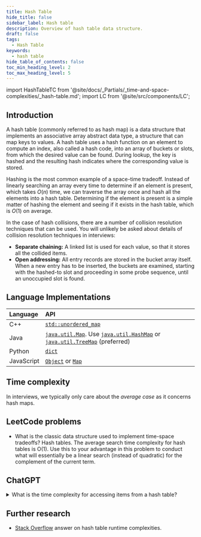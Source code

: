 ```yaml
---
title: Hash Table
hide_title: false
sidebar_label: Hash table
description: Overview of hash table data structure.
draft: false
tags: 
  - Hash Table
keywords: 
  - hash table
hide_table_of_contents: false
toc_min_heading_level: 2
toc_max_heading_level: 5
---
```


import HashTableTC from '@site/docs/_Partials/_time-and-space-complexities/_hash-table.md';
import LC from '@site/src/components/LC';

## Introduction

A hash table (commonly referred to as hash map) is a data structure that implements an associative array abstract data type, a structure that can map keys to values. A hash table uses a hash function on an element to compute an index, also called a hash code, into an array of buckets or slots, from which the desired value can be found. During lookup, the key is hashed and the resulting hash indicates where the corresponding value is stored.

Hashing is the most common example of a space-time tradeoff. Instead of linearly searching an array every time to determine if an element is present, which takes $O(n)$ time, we can traverse the array once and hash all the elements into a hash table. Determining if the element is present is a simple matter of hashing the element and seeing if it exists in the hash table, which is $O(1)$ on average.

In the case of hash collisions, there are a number of collision resolution techniques that can be used. You will unlikely be asked about details of collision resolution techniques in interviews:

- **Separate chaining:** A linked list is used for each value, so that it stores all the collided items.
- **Open addressing:** All entry records are stored in the bucket array itself. When a new entry has to be inserted, the buckets are examined, starting with the hashed-to slot and proceeding in some probe sequence, until an unoccupied slot is found.

## Language Implementations

| Language | API |
| :-- | :-- |
| C++ | [`std::unordered_map`](https://docs.microsoft.com/en-us/cpp/standard-library/unordered-map?view=msvc-170) |
| Java | [`java.util.Map`](https://docs.oracle.com/javase/10/docs/api/java/util/Map.html). Use [`java.util.HashMap`](https://docs.oracle.com/javase/10/docs/api/java/util/HashMap.html) or [`java.util.TreeMap`](https://docs.oracle.com/javase/10/docs/api/java/util/TreeMap.html) (preferred) |
| Python | [`dict`](https://docs.python.org/3/tutorial/datastructures.html#dictionaries) |
| JavaScript | [`Object`](https://developer.mozilla.org/en-US/docs/Web/JavaScript/Reference/Global_Objects/Object) or [`Map`](https://developer.mozilla.org/en-US/docs/Web/JavaScript/Reference/Global_Objects/Map) |

## Time complexity

<HashTableTC />

In interviews, we typically only care about the *average case* as it concerns hash maps.

## LeetCode problems 

- <LC id='1' type='long' >What is the classic data structure used to implement time-space tradeoffs? Hash tables. The average search time complexity for hash tables is O(1). Use this to your advantage in this problem to conduct what will essentially be a linear search (instead of quadratic) for the complement of the current term.</LC> 

## ChatGPT

<details className='gptDetails'>
<summary> What is the time complexity for accessing items from a hash table? </summary>

The time complexity for accessing items from a hash table is generally O(1), or constant time, for both average and best-case scenarios. This is because hash tables use a hashing function to map keys directly to their corresponding values in the underlying array, which allows for fast access.

However, in the worst-case scenario, when there are hash collisions and a poor hashing function, the time complexity can degrade to O(n), where n is the number of items in the hash table. This happens when all items end up in the same bucket or chain, and the search for a specific item turns into a linear search through all the items.

In practice, well-implemented hash tables use various techniques like a good hashing function and dynamic resizing to minimize the chances of collisions and maintain an average-case performance of O(1).

</details>

## Further research

- [Stack Overflow](https://stackoverflow.com/a/9214594/5209533) answer on hash table runtime complexities.
